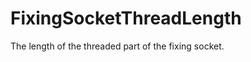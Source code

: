 FixingSocketThreadLength
========================

The length of the threaded part of the fixing socket.
